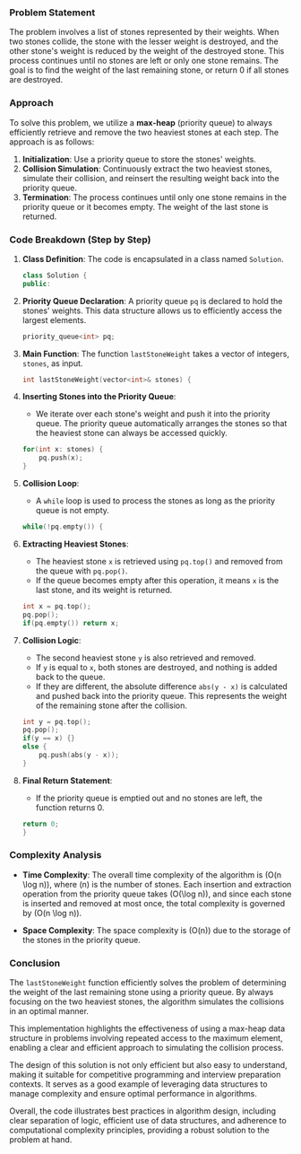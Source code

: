 
### Problem Statement
The problem involves a list of stones represented by their weights. When two stones collide, the stone with the lesser weight is destroyed, and the other stone's weight is reduced by the weight of the destroyed stone. This process continues until no stones are left or only one stone remains. The goal is to find the weight of the last remaining stone, or return 0 if all stones are destroyed.

### Approach
To solve this problem, we utilize a **max-heap** (priority queue) to always efficiently retrieve and remove the two heaviest stones at each step. The approach is as follows:

1. **Initialization**: Use a priority queue to store the stones' weights.
2. **Collision Simulation**: Continuously extract the two heaviest stones, simulate their collision, and reinsert the resulting weight back into the priority queue.
3. **Termination**: The process continues until only one stone remains in the priority queue or it becomes empty. The weight of the last stone is returned.

### Code Breakdown (Step by Step)

1. **Class Definition**: The code is encapsulated in a class named `Solution`.

   ```cpp
   class Solution {
   public:
   ```

2. **Priority Queue Declaration**: A priority queue `pq` is declared to hold the stones' weights. This data structure allows us to efficiently access the largest elements.

   ```cpp
   priority_queue<int> pq;
   ```

3. **Main Function**: The function `lastStoneWeight` takes a vector of integers, `stones`, as input.

   ```cpp
   int lastStoneWeight(vector<int>& stones) {
   ```

4. **Inserting Stones into the Priority Queue**:
   - We iterate over each stone's weight and push it into the priority queue. The priority queue automatically arranges the stones so that the heaviest stone can always be accessed quickly.

   ```cpp
   for(int x: stones) {
       pq.push(x);
   }
   ```

5. **Collision Loop**:
   - A `while` loop is used to process the stones as long as the priority queue is not empty.

   ```cpp
   while(!pq.empty()) {
   ```

6. **Extracting Heaviest Stones**:
   - The heaviest stone `x` is retrieved using `pq.top()` and removed from the queue with `pq.pop()`.
   - If the queue becomes empty after this operation, it means `x` is the last stone, and its weight is returned.

   ```cpp
   int x = pq.top();
   pq.pop();
   if(pq.empty()) return x;
   ```

7. **Collision Logic**:
   - The second heaviest stone `y` is also retrieved and removed.
   - If `y` is equal to `x`, both stones are destroyed, and nothing is added back to the queue.
   - If they are different, the absolute difference `abs(y - x)` is calculated and pushed back into the priority queue. This represents the weight of the remaining stone after the collision.

   ```cpp
   int y = pq.top();
   pq.pop();
   if(y == x) {}
   else {
       pq.push(abs(y - x));
   }
   ```

8. **Final Return Statement**:
   - If the priority queue is emptied out and no stones are left, the function returns 0.

   ```cpp
   return 0;
   }
   ```

### Complexity Analysis
- **Time Complexity**: The overall time complexity of the algorithm is \(O(n \log n)\), where \(n\) is the number of stones. Each insertion and extraction operation from the priority queue takes \(O(\log n)\), and since each stone is inserted and removed at most once, the total complexity is governed by \(O(n \log n)\).
  
- **Space Complexity**: The space complexity is \(O(n)\) due to the storage of the stones in the priority queue.

### Conclusion
The `lastStoneWeight` function efficiently solves the problem of determining the weight of the last remaining stone using a priority queue. By always focusing on the two heaviest stones, the algorithm simulates the collisions in an optimal manner.

This implementation highlights the effectiveness of using a max-heap data structure in problems involving repeated access to the maximum element, enabling a clear and efficient approach to simulating the collision process.

The design of this solution is not only efficient but also easy to understand, making it suitable for competitive programming and interview preparation contexts. It serves as a good example of leveraging data structures to manage complexity and ensure optimal performance in algorithms.

Overall, the code illustrates best practices in algorithm design, including clear separation of logic, efficient use of data structures, and adherence to computational complexity principles, providing a robust solution to the problem at hand.
